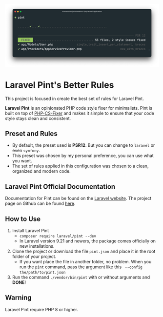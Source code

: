 ![Laravel Pint](https://raw.githubusercontent.com/laravel/pint/main/art/overview.png)

# Laravel Pint's Better Rules

This project is focused in create the best set of rules for Laravel Pìnt.

**Laravel Pint** is an opinionated PHP code style fixer for minimalists. Pint is built on top of [PHP-CS-Fixer](https://github.com/FriendsOfPHP/PHP-CS-Fixer) and makes it simple to ensure that your code style stays clean and consistent.

## Preset and Rules

- By default, the preset used is **PSR12**. But you can change to `laravel` or even `symfony`.
- This preset was chosen by my personal preference, you can use what you want.
- The set of rules applied in this configuration was chosen to a clean, organized and modern code.

## Laravel Pint Official Documentation

Documentation for Pint can be found on the [Laravel website](https://laravel.com/docs/pint).
The project page on Github can be found [here](https://github.com/laravel/pint).

## How to Use

1. Install Laravel Pint
   - `composer require laravel/pint --dev`
   - In Laravel version 9.21 and newers, the package comes officially on new installations.
2. Clone the project or download the file `pint.json` and place it in the root folder of your project.
   - If you want place the file in another folder, no problem. When you run the `pint` command, pass the argument like this ` --config the/path/to/pint.json`
3. Run the command `./vendor/bin/pint` with or without arguments and **DONE**!

## Warning
Laravel Pint require PHP 8 or higher.